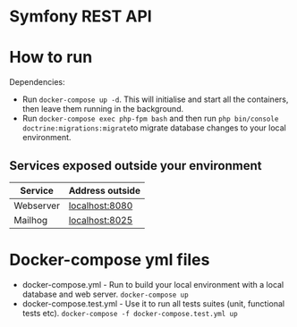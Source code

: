 Symfony REST API
==================================

# How to run #

Dependencies:

  * Run `docker-compose up -d`. This will initialise and start all the containers, then leave them running in the background.
  * Run `docker-compose exec php-fpm bash` and then run `php bin/console doctrine:migrations:migrate`to migrate database changes to your local environment.
  
## Services exposed outside your environment ##


Service|Address outside
------|---------
Webserver|[localhost:8080](http://localhost:8080)
Mailhog| [localhost:8025](http://localhost:8025) 


# Docker-compose yml files #

  * docker-compose.yml - Run to build your local environment with a local database and web server. `docker-compose up`
  * docker-compose.test.yml - Use it to run all tests suites (unit, functional tests etc). `docker-compose -f docker-compose.test.yml up`

